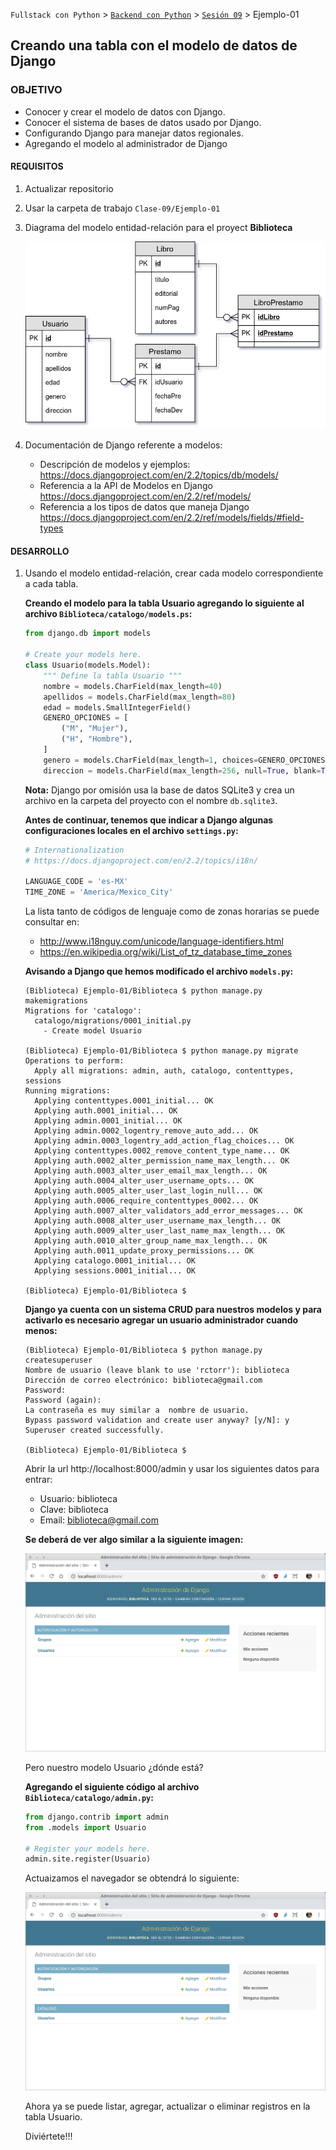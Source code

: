 `Fullstack con Python` > [`Backend con Python`](../../Readme.md) > [`Sesión 09`](../Readme.md) > Ejemplo-01
## Creando una tabla con el modelo de datos de Django

### OBJETIVO
- Conocer y crear el modelo de datos con Django.
- Conocer el sistema de bases de datos usado por Django.
- Configurando Django para manejar datos regionales.
- Agregando el modelo al administrador de Django

#### REQUISITOS
1. Actualizar repositorio
1. Usar la carpeta de trabajo `Clase-09/Ejemplo-01`
1. Diagrama del modelo entidad-relación para el proyect __Biblioteca__

   ![Modelo entidad-relación para Biblioteca](modelo-entidad-relacion.jpg)

1. Documentación de Django referente a modelos:
   - Descripción de modelos y ejemplos: https://docs.djangoproject.com/en/2.2/topics/db/models/
   - Referencia a la API de Modelos en Django https://docs.djangoproject.com/en/2.2/ref/models/
   - Referencia a los tipos de datos que maneja Django https://docs.djangoproject.com/en/2.2/ref/models/fields/#field-types

#### DESARROLLO
1. Usando el modelo entidad-relación, crear cada modelo correspondiente a cada tabla.

   __Creando el modelo para la tabla Usuario agregando lo siguiente al archivo `Biblioteca/catalogo/models.ps`:__

   ```python
   from django.db import models

   # Create your models here.
   class Usuario(models.Model):
       """ Define la tabla Usuario """
       nombre = models.CharField(max_length=40)
       apellidos = models.CharField(max_length=80)
       edad = models.SmallIntegerField()
       GENERO_OPCIONES = [
           ("M", "Mujer"),
           ("H", "Hombre"),
       ]
       genero = models.CharField(max_length=1, choices=GENERO_OPCIONES)
       direccion = models.CharField(max_length=256, null=True, blank=True)
   ```

   __Nota:__ Django por omisión usa la base de datos SQLite3 y crea un archivo en la carpeta del proyecto con el nombre `db.sqlite3`.

   __Antes de continuar, tenemos que indicar a Django algunas configuraciones locales en el archivo `settings.py`:__

   ```python
   # Internationalization
   # https://docs.djangoproject.com/en/2.2/topics/i18n/

   LANGUAGE_CODE = 'es-MX'
   TIME_ZONE = 'America/Mexico_City'
   ```

   La lista tanto de códigos de lenguaje como de zonas horarias se puede consultar en:
   - http://www.i18nguy.com/unicode/language-identifiers.html
   - https://en.wikipedia.org/wiki/List_of_tz_database_time_zones

   __Avisando a Django que hemos modificado el archivo `models.py`:__

   ```console
   (Biblioteca) Ejemplo-01/Biblioteca $ python manage.py makemigrations
   Migrations for 'catalogo':
     catalogo/migrations/0001_initial.py
       - Create model Usuario

   (Biblioteca) Ejemplo-01/Biblioteca $ python manage.py migrate
   Operations to perform:
     Apply all migrations: admin, auth, catalogo, contenttypes, sessions
   Running migrations:
     Applying contenttypes.0001_initial... OK
     Applying auth.0001_initial... OK
     Applying admin.0001_initial... OK
     Applying admin.0002_logentry_remove_auto_add... OK
     Applying admin.0003_logentry_add_action_flag_choices... OK
     Applying contenttypes.0002_remove_content_type_name... OK
     Applying auth.0002_alter_permission_name_max_length... OK
     Applying auth.0003_alter_user_email_max_length... OK
     Applying auth.0004_alter_user_username_opts... OK
     Applying auth.0005_alter_user_last_login_null... OK
     Applying auth.0006_require_contenttypes_0002... OK
     Applying auth.0007_alter_validators_add_error_messages... OK
     Applying auth.0008_alter_user_username_max_length... OK
     Applying auth.0009_alter_user_last_name_max_length... OK
     Applying auth.0010_alter_group_name_max_length... OK
     Applying auth.0011_update_proxy_permissions... OK
     Applying catalogo.0001_initial... OK
     Applying sessions.0001_initial... OK

   (Biblioteca) Ejemplo-01/Biblioteca $
   ```

   __Django ya cuenta con un sistema CRUD para nuestros modelos y para activarlo es necesario agregar un usuario administrador cuando menos:__

   ```console
   (Biblioteca) Ejemplo-01/Biblioteca $ python manage.py createsuperuser
   Nombre de usuario (leave blank to use 'rctorr'): biblioteca
   Dirección de correo electrónico: biblioteca@gmail.com
   Password:
   Password (again):
   La contraseña es muy similar a  nombre de usuario.
   Bypass password validation and create user anyway? [y/N]: y
   Superuser created successfully.

   (Biblioteca) Ejemplo-01/Biblioteca $
   ```

   Abrir la url http://localhost:8000/admin y usar los siguientes datos para entrar:
   - Usuario: biblioteca
   - Clave: biblioteca
   - Email: biblioteca@gmail.com

   __Se deberá de ver algo similar a la siguiente imagen:__

   ![Django Admin](assets/django-admin-01.png)

   Pero nuestro modelo Usuario ¿dónde está?

   __Agregando el siguiente código al archivo `Biblioteca/catalogo/admin.py`:__

   ```python
   from django.contrib import admin
   from .models import Usuario

   # Register your models here.
   admin.site.register(Usuario)
   ```
   Actuaizamos el navegador se obtendrá lo siguiente:

   ![Django admin con modelo Usuario](assets/django-admin-02.png)

   Ahora ya se puede listar, agregar, actualizar o eliminar registros en la tabla Usuario.

   Diviértete!!!
